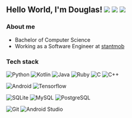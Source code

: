 ## Hello World, I'm Douglas! [![](https://img.shields.io/badge/-LinkedIn-222222?style=flat-square&logo=Linkedin&logoColor=white)](https://www.linkedin.com/in/douglas-maximo/) [![](https://img.shields.io/badge/-Gmail-222222?style=flat-square&logo=gmail&logoColor=white)](mailto:douglas.h.maximo@gmail.com) [![](https://www.codewars.com/users/MaximoDouglas/badges/micro)](https://www.codewars.com/users/MaximoDouglas)

### About me
- Bachelor of Computer Science
- Working as a Software Engineer at [stantmob](https://github.com/stantmob)

### Tech stack
![Python](https://img.shields.io/badge/Python-black?style=flat-square&logo=Python)
![Kotlin](https://img.shields.io/badge/-Kotlin-black?style=flat-square&logo=kotlin)
![Java](http://img.shields.io/badge/-Java-black?style=flat-square&logo=java)
![Ruby](http://img.shields.io/badge/-Ruby-black?style=flat-square&logo=ruby)
![C](https://img.shields.io/badge/-black?style=flat-square&logo=c)
![C++](https://img.shields.io/badge/-C++-black?style=flat-square&logo=c++)

![Android](http://img.shields.io/badge/-Android-black?style=flat-square&logo=android)
![Tensorflow](https://img.shields.io/badge/-Tensorflow-black?style=flat-square&logo=tensorflow)

![SQLite](https://img.shields.io/badge/-SQLite-black?style=flat-square&logo=sqlite)
![MySQL](https://img.shields.io/badge/-MySQL-black?style=flat-square&logo=mysql)
![PostgreSQL](https://img.shields.io/badge/-PostgreSQL-black?style=flat-square&logo=postgresql)

![Git](https://img.shields.io/badge/-Git-black?style=flat-square&logo=git)
![Android Studio](http://img.shields.io/badge/-Android%20Studio-black?style=flat-square&logo=android-studio)
